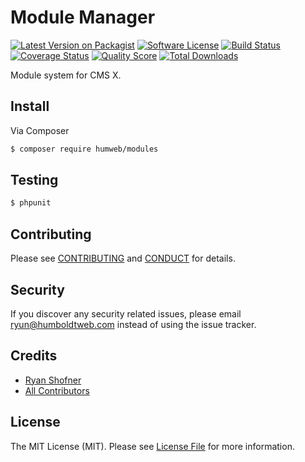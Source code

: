 # Module Manager

[![Latest Version on Packagist][ico-version]][link-packagist]
[![Software License][ico-license]](LICENSE.md)
[![Build Status][ico-travis]][link-travis]
[![Coverage Status][ico-scrutinizer]][link-scrutinizer]
[![Quality Score][ico-code-quality]][link-code-quality]
[![Total Downloads][ico-downloads]][link-downloads]

Module system for CMS X.

## Install

Via Composer

``` bash
$ composer require humweb/modules
```

## Testing

``` bash
$ phpunit
```

## Contributing

Please see [CONTRIBUTING](.github/CONTRIBUTING.md) and [CONDUCT](CONDUCT.md) for details.

## Security

If you discover any security related issues, please email ryun@humboldtweb.com instead of using the issue tracker.

## Credits

- [Ryan Shofner][link-author]
- [All Contributors][link-contributors]

## License

The MIT License (MIT). Please see [License File](LICENSE.md) for more information.

[ico-version]: https://img.shields.io/packagist/v/humweb/modules.svg?style=flat-square
[ico-license]: https://img.shields.io/badge/license-MIT-brightgreen.svg?style=flat-square
[ico-travis]: https://img.shields.io/travis/humweb/modules/master.svg?style=flat-square
[ico-scrutinizer]: https://img.shields.io/scrutinizer/coverage/g/humweb/modules.svg?style=flat-square
[ico-code-quality]: https://img.shields.io/scrutinizer/g/humweb/modules.svg?style=flat-square
[ico-downloads]: https://img.shields.io/packagist/dt/humweb/modules.svg?style=flat-square

[link-packagist]: https://packagist.org/packages/humweb/modules
[link-travis]: https://travis-ci.org/humweb/modules
[link-scrutinizer]: https://scrutinizer-ci.com/g/humweb/modules/code-structure
[link-code-quality]: https://scrutinizer-ci.com/g/humweb/modules
[link-downloads]: https://packagist.org/packages/humweb/modules
[link-author]: https://github.com/ryun
[link-contributors]: ../../contributors